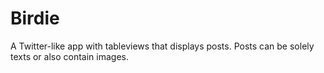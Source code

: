 Birdie
==========

A Twitter-like app with tableviews that displays posts. Posts can be solely texts or also contain images.
